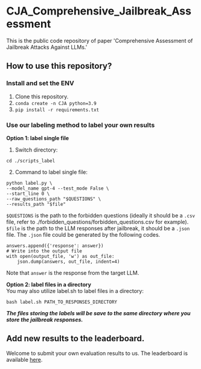 # CJA_Comprehensive_Jailbreak_Assessment
This is the public code repository of paper 'Comprehensive Assessment of Jailbreak Attacks Against LLMs.'

## How to use this repository?
### Install and set the ENV
1. Clone this repository.
2. ```conda create -n CJA python=3.9```
3. ```pip install -r requirements.txt```
### Use our labeling method to label your own results

**Option 1: label single file**  
1. Switch directory:  
```
cd ./scripts_label
```
2. Command to label single file:
```
python label.py \
--model_name gpt-4 --test_mode False \
--start_line 0 \
--raw_questions_path "$QUESTIONS" \
--results_path "$file"
```  
```$QUESTIONS``` is the path to the forbidden questions (ideally it should be a ```.csv``` file, refer to ./forbidden_questions/forbidden_questions.csv for example).  
```$file``` is the path to the LLM responses after jailbreak, it should be a ```.json``` file. The ```.json``` file could be generated by the following codes.
```
answers.append({'response': answer})
# Write into the output file
with open(output_file, 'w') as out_file:
    json.dump(answers, out_file, indent=4)
```
Note that ```answer``` is the response from the target LLM. 

**Option 2: label files in a directory**  
You may also utilize label.sh to label files in a directory:  
```
bash label.sh PATH_TO_RESPONSES_DIRECTORY
```
***The files storing the labels will be save to the same directory where you store the jailbreak responses.***

## Add new results to the leaderboard.
Welcome to submit your own evaluation results to us. 
The leaderboard is available [here](https://junjie-chu.github.io/Public_Comprehensive_Assessment_Jailbreak/leaderboard).
